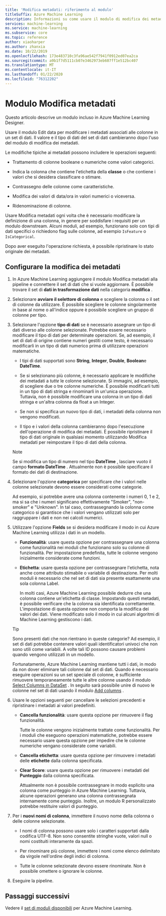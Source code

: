 ```yaml
---
title: 'Modifica metadati: riferimento al modulo'
titleSuffix: Azure Machine Learning
description: Informazioni su come usare il modulo di modifica dei metadati nella Azure Machine Learning per modificare i metadati associati alle colonne in un set di dati.
services: machine-learning
ms.service: machine-learning
ms.subservice: core
ms.topic: reference
author: xiaoharper
ms.author: zhanxia
ms.date: 10/22/2019
ms.openlocfilehash: 173e483710c3fa96ae542f7941f0912ed07ea2ca
ms.sourcegitcommit: a9b1f7d5111cb07e3462973eb607ff1e512bc407
ms.translationtype: MT
ms.contentlocale: it-IT
ms.lasthandoff: 01/22/2020
ms.locfileid: "76312202"
---
```

# <a name="edit-metadata-module"></a>Modulo Modifica metadati

Questo articolo descrive un modulo incluso in Azure Machine Learning Designer.

Usare il modulo Edit data per modificare i metadati associati alle colonne in un set di dati. Il valore e il tipo di dati del set di dati cambieranno dopo l'uso del modulo di modifica dei metadati.

Le modifiche tipiche ai metadati possono includere le operazioni seguenti:
  
+ Trattamento di colonne booleane o numeriche come valori categorici.
  
+ Indica la colonna che contiene l'etichetta della **classe** o che contiene i valori che si desidera classificare o stimare.
  
+ Contrassegno delle colonne come caratteristiche.
  
+ Modifica dei valori di data/ora in valori numerici o viceversa.
  
+ Ridenominazione di colonne.
  
 Usare Modifica metadati ogni volta che è necessario modificare la definizione di una colonna, in genere per soddisfare i requisiti per un modulo downstream. Alcuni moduli, ad esempio, funzionano solo con tipi di dati specifici o richiedono flag sulle colonne, ad esempio `IsFeature` o `IsCategorical`.  
  
 Dopo aver eseguito l'operazione richiesta, è possibile ripristinare lo stato originale dei metadati.
  
## <a name="configure-edit-metadata"></a>Configurare la modifica dei metadati
  
1. In Azure Machine Learning aggiungere il modulo Modifica metadati alla pipeline e connettere il set di dati che si vuole aggiornare. È possibile trovare il set di **dati in trasformazione dati** nella categoria **modifica** .
  
1. Selezionare **avviare il selettore di colonna** e scegliere la colonna o il set di colonne da utilizzare. È possibile scegliere le colonne singolarmente in base al nome o all'indice oppure è possibile scegliere un gruppo di colonne per tipo.  
  
1. Selezionare l'opzione **tipo di dati** se è necessario assegnare un tipo di dati diverso alle colonne selezionate. Potrebbe essere necessario modificare il tipo di dati per determinate operazioni. Se, ad esempio, il set di dati di origine contiene numeri gestiti come testo, è necessario modificarli in un tipo di dati numerico prima di utilizzare operazioni matematiche.

    + I tipi di dati supportati sono **String**, **Integer**, **Double**, **Boolean**e **DateTime**.

    + Se si selezionano più colonne, è necessario applicare le modifiche dei metadati a *tutte* le colonne selezionate. Si immagini, ad esempio, di scegliere due o tre colonne numeriche. È possibile modificarli tutti in un tipo di dati stringa e rinominarli in un'unica operazione. Tuttavia, non è possibile modificare una colonna in un tipo di dati stringa e un'altra colonna da float a un Integer.
  
    + Se non si specifica un nuovo tipo di dati, i metadati della colonna non vengono modificati.

    + Il tipo e i valori della colonna cambieranno dopo l'esecuzione dell'operazione di modifica dei metadati. È possibile ripristinare il tipo di dati originale in qualsiasi momento utilizzando Modifica metadati per reimpostare il tipo di dati della colonna.  

    > [!NOTE]
    > Se si modifica un tipo di numero nel tipo **DateTime** , lasciare vuoto il campo **formato DateTime** . Attualmente non è possibile specificare il formato dei dati di destinazione.  

1. Selezionare l'opzione **categorica** per specificare che i valori nelle colonne selezionate devono essere considerati come categorie.

    Ad esempio, si potrebbe avere una colonna contenente i numeri 0, 1 e 2, ma si sa che i numeri significano effettivamente "Smoker", "non-smoker" e "Unknown". In tal caso, contrassegnando la colonna come categorico si garantisce che i valori vengano utilizzati solo per raggruppare i dati e non nei calcoli numerici.
  
1. Utilizzare l'opzione **Fields** se si desidera modificare il modo in cui Azure Machine Learning utilizza i dati in un modello.

    + **Funzionalità**: usare questa opzione per contrassegnare una colonna come funzionalità nei moduli che funzionano solo su colonne di funzionalità. Per impostazione predefinita, tutte le colonne vengono inizialmente considerate come funzioni.  
  
    + **Etichetta**: usare questa opzione per contrassegnare l'etichetta, nota anche come attributo stimabile o variabile di destinazione. Per molti moduli è necessario che nel set di dati sia presente esattamente una sola colonna Label.

        In molti casi, Azure Machine Learning possibile dedurre che una colonna contiene un'etichetta di classe. Impostando questi metadati, è possibile verificare che la colonna sia identificata correttamente. L'impostazione di questa opzione non comporta la modifica dei valori dei dati. Viene modificato solo il modo in cui alcuni algoritmi di Machine Learning gestiscono i dati.
  
    > [!TIP]
    > Sono presenti dati che non rientrano in queste categorie? Ad esempio, il set di dati potrebbe contenere valori quali identificatori univoci che non sono utili come variabili. A volte tali ID possono causare problemi quando vengono utilizzati in un modello.
    >
    > Fortunatamente, Azure Machine Learning mantiene tutti i dati, in modo da non dover eliminare tali colonne dal set di dati. Quando è necessario eseguire operazioni su un set speciale di colonne, è sufficiente rimuovere temporaneamente tutte le altre colonne usando il modulo [Select Columns in DataSet](select-columns-in-dataset.md) . In seguito sarà possibile unire di nuovo le colonne nel set di dati usando il modulo [Add columns](add-columns.md) .  
  
1. Usare le opzioni seguenti per cancellare le selezioni precedenti e ripristinare i metadati ai valori predefiniti.  
  
    + **Cancella funzionalità**: usare questa opzione per rimuovere il flag funzionalità.  
  
         Tutte le colonne vengono inizialmente trattate come funzionalità. Per i moduli che eseguono operazioni matematiche, potrebbe essere necessario usare questa opzione per impedire che le colonne numeriche vengano considerate come variabili.
  
    + **Cancella etichetta**: usare questa opzione per rimuovere i metadati delle **etichette** dalla colonna specificata.  
  
    + **Clear Score**: usare questa opzione per rimuovere i metadati del **Punteggio** dalla colonna specificata.  
  
         Attualmente non è possibile contrassegnare in modo esplicito una colonna come punteggio in Azure Machine Learning. Tuttavia, alcune operazioni generano una colonna contrassegnata internamente come punteggio. Inoltre, un modulo R personalizzato potrebbe restituire valori di punteggio.

1. Per i **nuovi nomi di colonna**, immettere il nuovo nome della colonna o delle colonne selezionate.  
  
    + I nomi di colonna possono usare solo i caratteri supportati dalla codifica UTF-8. Non sono consentite stringhe vuote, valori null o nomi costituiti interamente da spazi.  
  
    + Per rinominare più colonne, immettere i nomi come elenco delimitato da virgole nell'ordine degli indici di colonna.  
  
    + Tutte le colonne selezionate devono essere rinominate. Non è possibile omettere o ignorare le colonne.  
  
1. Eseguire la pipeline.  

## <a name="next-steps"></a>Passaggi successivi

Vedere il [set di moduli disponibili](module-reference.md) per Azure Machine Learning.
